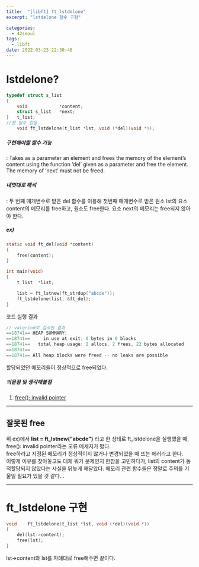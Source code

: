 ```yaml
---
title:  "[libft] ft_lstdelone"
excerpt: "lstdelone 함수 구현"

categories:
  - 42seoul
tags:
  - libft
date: 2022.03.23 22:30:48
---
```


# lstdelone?

```c
typedef struct s_list
{
	void			*content;
	struct s_list	*next;
}	t_list;
//원 함수 없음
    void ft_lstdelone(t_list *lst, void (*del)(void *));
```

##### 구현해야할 함수 기능    
:  Takes as a parameter an element and frees the memory of the element’s content using the function ’del’ given as a parameter and free the element. The memory of ’next’ must not be freed.    

##### 내멋대로 해석    
:  두 번째 매개변수로 받은 del 함수를 이용해 첫번째 매개변수로 받은 원소 lst의 요소 content의 메모리를 free하고, 원소도 free한다. 요소 next의 메모리는 free되지 않아야 한다.    

##### ex)    
```c
static void	ft_del(void *content)
{
	free(content);
}

int	main(void)
{
	t_list	*list;

	list = ft_lstnew(ft_strdup("abcde"));
	ft_lstdelone(list, &ft_del);
}
```
코드 실행 결과
```c
// valgrind로 검사한 결과
==18741== HEAP SUMMARY:
==18741==     in use at exit: 0 bytes in 0 blocks
==18741==   total heap usage: 2 allocs, 2 frees, 22 bytes allocated
==18741== 
==18741== All heap blocks were freed -- no leaks are possible
```
할당되었던 메모리들이 정상적으로 free되었다.    

##### 의문점 및 생각해볼점    
1. [free(): invalid pointer](#잘못된-free)

***

## 잘못된 free
위 ex)에서 **list = ft_lstnew("abcde")** 라고 한 상태로 ft_lstdelone을 실행했을 때, free(): invalid pointer라는 오류 메세지가 떴다.    
free하라고 지정된 메모리가 정상적이지 않거나 변경되었을 때 뜨는 에러라고 한다.    
이렇게 이유를 찾아놓고도 대체 뭐가 문제인지 한참을 고민하다가, list의 content가 동적할당되지 않았다는 사실을 뒤늦게 깨달았다. 메모리 관련 함수들은 정말로 주의를 기울일 필요가 있을 것 같다...    

***

# ft_lstdelone 구현

```c
void	ft_lstdelone(t_list *lst, void (*del)(void *))
{
	del(lst->content);
	free(lst);
}

```

lst->content와 lst를 차례대로 free해주면 끝이다.    
